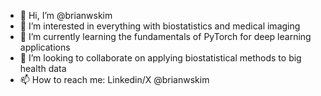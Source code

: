 - 👋 Hi, I’m @brianwskim
- 👀 I’m interested in everything with biostatistics and medical imaging
- 🌱 I’m currently learning the fundamentals of PyTorch for deep learning applications
- 💞️ I’m looking to collaborate on applying biostatistical methods to big health data
- 📫 How to reach me: Linkedin/X @brianwskim 

<!---
briankimwk/briankimwk is a ✨ special ✨ repository because its `README.md` (this file) appears on your GitHub profile.
You can click the Preview link to take a look at your changes.
--->
